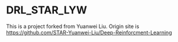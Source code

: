 # DRL_STAR_LYW
This is a project forked from Yuanwei Liu.
Origin site is https://github.com/STAR-Yuanwei-Liu/Deep-Reinforcment-Learning
